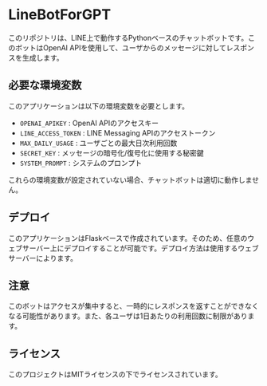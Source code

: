 # LineBotForGPT

このリポジトリは、LINE上で動作するPythonベースのチャットボットです。このボットはOpenAI APIを使用して、ユーザからのメッセージに対してレスポンスを生成します。

## 必要な環境変数

このアプリケーションは以下の環境変数を必要とします。

- `OPENAI_APIKEY` : OpenAI APIのアクセスキー
- `LINE_ACCESS_TOKEN` : LINE Messaging APIのアクセストークン
- `MAX_DAILY_USAGE` : ユーザごとの最大日次利用回数
- `SECRET_KEY` : メッセージの暗号化/復号化に使用する秘密鍵
- `SYSTEM_PROMPT` : システムのプロンプト

これらの環境変数が設定されていない場合、チャットボットは適切に動作しません。

## デプロイ

このアプリケーションはFlaskベースで作成されています。そのため、任意のウェブサーバー上にデプロイすることが可能です。デプロイ方法は使用するウェブサーバーによります。

## 注意

このボットはアクセスが集中すると、一時的にレスポンスを返すことができなくなる可能性があります。また、各ユーザは1日あたりの利用回数に制限があります。

## ライセンス

このプロジェクトはMITライセンスの下でライセンスされています。
